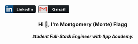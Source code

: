 <p>
<a href="https://www.linkedin.com/in/montgomeryflagg/"><img src="linkedin_button_icon_151847.png" alt="LinkedIn" width="100" height="25"/></a>&nbsp;
<a href="mailto:monteflagg@gmail.com?subject=GitHub"><img src="gmail_button_icon_151848.png" alt="Gmail" width="100" height="25"/></a>&nbsp;
</p>

<h3 align="center">Hi 👋, I'm Montgomery (Monte) Flagg</h3>
<h5 align="center">Student Full-Stack Engineer with App Academy.</h5>


<!--
<br/>[![Lema's GitHub stats](https://github-readme-stats.vercel.app/api?username=lemlooma)](https://github.com/lemlooma/github-readme-stats)

## Ello, I'm Lema 👋🏽

<img align="right" alt="GIF" src="https://media.giphy.com/media/DCrIgNZnO2xFOPcswF/source.gif" height="300" />

- 🔏 Currently attending App Academy to become a Fullstack Software Engineer!
- 🧐 Exploring different ways to implement my coding skills into my own personal passions
- 🤝 Always looking to collaborate with other awesome developers
- 💻 Always seeking to learn new and efficent ways to better my programming skills
<br/><br/>Lem facts:
- 🤺 Fencing = passion
- 🎨 Painting = passion
- 🤓 Philosophy/Psychology nerd
- 🎶 Music streams through my veins
- 🌎 World Adventurer

### Toolbelts In Progress:

<a href="https://developer.mozilla.org/en-US/docs/Web/JavaScript"><img src="https://img.shields.io/badge/-JavaScript-F7DF1E?logo=JavaScript&logoColor=333333" /></a>
<a href="https://www.python.org/"><img alt="Python" src="https://img.shields.io/badge/-Python-3776AB?style=flat-square&logo=Python&logoColor=white&" /></a>

<a href="https://www.npmjs.com/package/express"><img src="https://img.shields.io/badge/-Express.js-000000?logo=Express" /></a>
<a href="https://www.postgresql.org/"><img src="https://img.shields.io/badge/-PostgreSQL-336791?logo=PostgreSQL" /></a>
<a href="https://reactjs.org/"><img src="https://img.shields.io/badge/-React-61DAFB?logo=React&logoColor=333333" /></a>
<a href="https://redux.js.org/"><img src="https://img.shields.io/badge/-Redux-764ABC?logo=Redux" /></a>
<a href="https://sequelize.org/"><img src="https://img.shields.io/badge/-Sequelize-039BE5" /></a>
<a href="https://flask.palletsprojects.com/en/1.1.x/"><img alt="Flask" src="https://img.shields.io/badge/-Flask-000000?style=flat-square&logo=Flask&logoColor=white" /></a>
<a href="https://developer.mozilla.org/en-US/docs/Web/CSS"><img src="https://img.shields.io/badge/-CSS3-1572B6?logo=CSS3" /></a>
<a href="https://developer.mozilla.org/en-US/docs/Web/HTML"><img src="https://img.shields.io/badge/-HTML5-E34F26?logo=HTML5&logoColor=ffffff" /></a>
<a href="#"><img alt="git" src="https://img.shields.io/badge/-Git-F05032?style=flat-square&logo=git&logoColor=white" /></a>
<a href="https://www.npmjs.com/"><img alt="npm" src="https://img.shields.io/badge/-NPM-CB3837?style=flat-square&logo=npm&logoColor=white" /></a> -->
